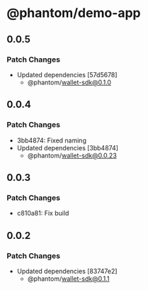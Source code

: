# @phantom/demo-app

## 0.0.5

### Patch Changes

- Updated dependencies [57d5678]
  - @phantom/wallet-sdk@0.1.0

## 0.0.4

### Patch Changes

- 3bb4874: Fixed naming
- Updated dependencies [3bb4874]
  - @phantom/wallet-sdk@0.0.23

## 0.0.3

### Patch Changes

- c810a81: Fix build

## 0.0.2

### Patch Changes

- Updated dependencies [83747e2]
  - @phantom/wallet-sdk@0.1.1
